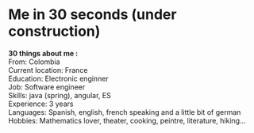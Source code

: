 # Me in 30 seconds (under construction)
<b>30 things about me : </b>   
From: Colombia  
Current location: France   
Education: Electronic enginner  
Job: Software engineer  
Skills: java (spring), angular, ES    
Experience: 3 years  
Languages: Spanish, english, french speaking and a little bit of german  
Hobbies: Mathematics lover, theater, cooking, peintre, literature, hiking...     





